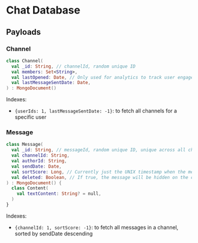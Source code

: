 # Chat Database

## Payloads

### Channel

```kotlin
class Channel(
  val _id: String, // channelId, random unique ID
  val members: Set<String>,
  val lastOpened: Date, // Only used for analytics to track user engagement
  val lastMessageSentDate: Date,
) : MongoDocument()
```

Indexes:
- `{userIds: 1, lastMessageSentDate: -1}`: to fetch all channels for a specific user

### Message

```kotlin
class Message(
  val _id: String, // messageId, random unique ID, unique across all channels
  val channelId: String, 
  val authorId: String, 
  val sendDate: Date,
  val sortScore: Long, // Currently just the UNIX timestamp when the message was posted
  val deleted: Boolean, // If true, the message will be hidden on the client side
) : MongoDocument() {
  class Content(
    val textContent: String? = null,
  )
}
```

Indexes:
- `{channelId: 1, sortScore: -1}`: to fetch all messages in a channel, sorted by sendDate descending